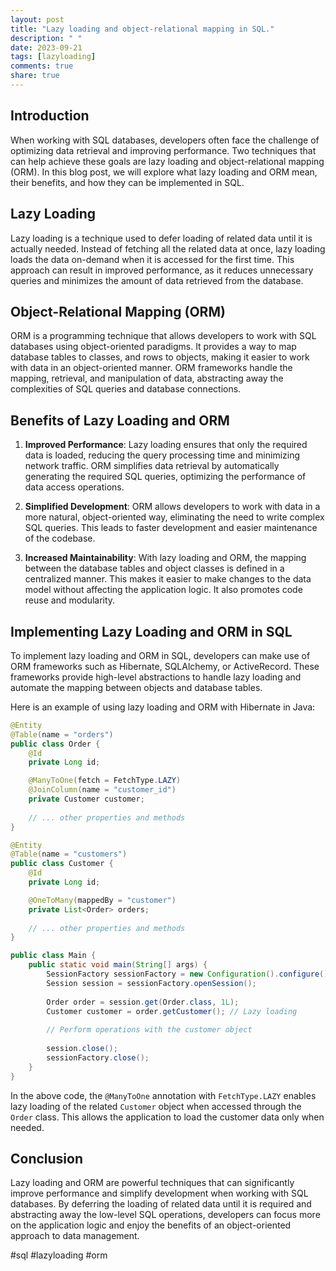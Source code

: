 ```yaml
---
layout: post
title: "Lazy loading and object-relational mapping in SQL."
description: " "
date: 2023-09-21
tags: [lazyloading]
comments: true
share: true
---
```


## Introduction
When working with SQL databases, developers often face the challenge of optimizing data retrieval and improving performance. Two techniques that can help achieve these goals are lazy loading and object-relational mapping (ORM). In this blog post, we will explore what lazy loading and ORM mean, their benefits, and how they can be implemented in SQL.

## Lazy Loading
Lazy loading is a technique used to defer loading of related data until it is actually needed. Instead of fetching all the related data at once, lazy loading loads the data on-demand when it is accessed for the first time. This approach can result in improved performance, as it reduces unnecessary queries and minimizes the amount of data retrieved from the database.

## Object-Relational Mapping (ORM)
ORM is a programming technique that allows developers to work with SQL databases using object-oriented paradigms. It provides a way to map database tables to classes, and rows to objects, making it easier to work with data in an object-oriented manner. ORM frameworks handle the mapping, retrieval, and manipulation of data, abstracting away the complexities of SQL queries and database connections.

## Benefits of Lazy Loading and ORM
1. **Improved Performance**: Lazy loading ensures that only the required data is loaded, reducing the query processing time and minimizing network traffic. ORM simplifies data retrieval by automatically generating the required SQL queries, optimizing the performance of data access operations.

2. **Simplified Development**: ORM allows developers to work with data in a more natural, object-oriented way, eliminating the need to write complex SQL queries. This leads to faster development and easier maintenance of the codebase.

3. **Increased Maintainability**: With lazy loading and ORM, the mapping between the database tables and object classes is defined in a centralized manner. This makes it easier to make changes to the data model without affecting the application logic. It also promotes code reuse and modularity.

## Implementing Lazy Loading and ORM in SQL
To implement lazy loading and ORM in SQL, developers can make use of ORM frameworks such as Hibernate, SQLAlchemy, or ActiveRecord. These frameworks provide high-level abstractions to handle lazy loading and automate the mapping between objects and database tables.

Here is an example of using lazy loading and ORM with Hibernate in Java:

```java
@Entity
@Table(name = "orders")
public class Order {
    @Id
    private Long id;

    @ManyToOne(fetch = FetchType.LAZY)
    @JoinColumn(name = "customer_id")
    private Customer customer;
    
    // ... other properties and methods
}

@Entity
@Table(name = "customers")
public class Customer {
    @Id
    private Long id;

    @OneToMany(mappedBy = "customer")
    private List<Order> orders;
    
    // ... other properties and methods
}

public class Main {
    public static void main(String[] args) {
        SessionFactory sessionFactory = new Configuration().configure().buildSessionFactory();
        Session session = sessionFactory.openSession();
        
        Order order = session.get(Order.class, 1L);
        Customer customer = order.getCustomer(); // Lazy loading
        
        // Perform operations with the customer object
        
        session.close();
        sessionFactory.close();
    }
}
```

In the above code, the `@ManyToOne` annotation with `FetchType.LAZY` enables lazy loading of the related `Customer` object when accessed through the `Order` class. This allows the application to load the customer data only when needed.

## Conclusion
Lazy loading and ORM are powerful techniques that can significantly improve performance and simplify development when working with SQL databases. By deferring the loading of related data until it is required and abstracting away the low-level SQL operations, developers can focus more on the application logic and enjoy the benefits of an object-oriented approach to data management.

#sql #lazyloading #orm